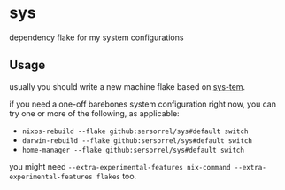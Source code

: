 # sys

dependency flake for my system configurations

## Usage

usually you should write a new machine flake based on [sys-tem](https://github.com/sersorrel/sys-tem).

if you need a one-off barebones system configuration right now, you can try one or more of the following, as applicable:

- `nixos-rebuild --flake github:sersorrel/sys#default switch`
- `darwin-rebuild --flake github:sersorrel/sys#default switch`
- `home-manager --flake github:sersorrel/sys#default switch`

you might need `--extra-experimental-features nix-command --extra-experimental-features flakes` too.
